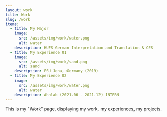 ```yaml
---
layout: work
title: Work
slug: /work
items:
  - title: My Major
    image:
      src: /assets/img/work/water.png
      alt: water
    description: HUFS German Interpretation and Translation & CES
  - title: My Experience 01
    image:
      src: /assets/img/work/sand.png
      alt: sand
    description: FSU Jena, Germany (2019)
  - title: My Experience 02
    image:
      src: /assets/img/work/water.png
      alt: water
    description: Ahnlab (2021.06 - 2021.12) INTERN
---
```


This is my "Work" page, displaying my work, my experiences, my projects.
<br />
<br />
